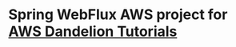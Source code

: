 # Spring WebFlux AWS project for [AWS Dandelion Tutorials](https://medium.com/dandelion-tutorials/aws/home)
